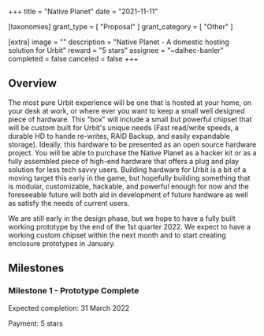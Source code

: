 +++
title = "Native Planet"
date = "2021-11-11"

[taxonomies]
grant_type = [ "Proposal" ]
grant_category = [ "Other" ]

[extra]
image = ""
description = "Native Planet - A domestic hosting solution for Urbit"
reward = "5 stars"
assignee = "~dalhec-banler"
completed = false
canceled = false
+++

## Overview

The most pure Urbit experience will be one that is hosted at your home, on your desk at work, or where ever you want to keep a small well designed piece of hardware. This "box" will include a small but powerful chipset that will be custom built for Urbit's unique needs (Fast read/write speeds, a durable HD to hande re-writes, RAID Backup, and easily expandable storage). Ideally, this hardware to be presented as an open source hardware project. You will be able to purchase the Native Planet as a hacker kit or as a fully assembled piece of high-end hardware that offers a plug and play solution for less tech savvy users. Building hardware for Urbit is a bit of a moving target this early in the game, but hopefully building something that is modular, customizable, hackable, and powerful enough for now and the foreseeable future will both aid in development of future hardware as well as satisfy the needs of current users.

We are still early in the design phase, but we hope to have a fully built working prototype by the end of the 1st quarter 2022. We expect to have a working custom chipset within the next month and to start creating enclosure prototypes in January.

## Milestones

### Milestone 1 - Prototype Complete

Expected completion: 31 March 2022

Payment: 5 stars
